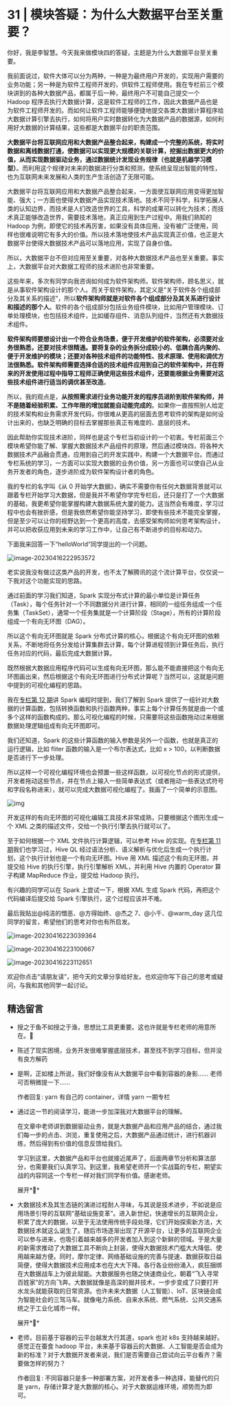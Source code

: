 # 31 | 模块答疑：为什么大数据平台至关重要？

你好，我是李智慧。今天我来做模块四的答疑，主题是为什么大数据平台至关重要。

我前面说过，软件大体可以分为两种，一种是为最终用户开发的，实现用户需要的业务功能；另一种是为软件工程师开发的，供软件工程师使用。我在专栏前三个模块讲到的各种大数据产品，都属于后一种，最终用户不可能自己提交一个 Hadoop 程序去执行大数据计算，这是软件工程师的工作，因此大数据产品也是为软件工程师开发的。而如何让软件工程师能够便捷地提交各类大数据计算程序给大数据计算引擎去执行，如何将用户实时数据转化为大数据产品的数据源，如何利用好大数据的计算结果，这些都是大数据平台的职责范围。

**大数据平台将互联网应用和大数据产品整合起来，构建成一个完整的系统，将实时数据和离线数据打通，使数据可以实现更大规模的关联计算，挖掘出数据更大的价值，从而实现数据驱动业务，通过数据统计发现业务规律（也就是机器学习模型）**。而利用这个规律对未来的数据进行分类和预测，使系统呈现出智能的特性，也为互联网未来发展和人类的生产生活创造了无限可能。

大数据平台将互联网应用和大数据产品整合起来，一方面使互联网应用变得更加智能、强大；一方面也使得大数据产品实现技术落地。技术不同于科学，科学拓展人类的认知边界，而技术是人们改造世界的工具，科学的成果可以转化为技术；而技术真正能够改造世界，需要技术落地，真正应用到生产过程中。用我们熟知的 Hadoop 为例，即使它的技术再厉害，如果没有具体应用，没有被广泛使用，同样也很难说明它有多大的价值。所以技术落地使技术产品实现真正价值，也正是大数据平台使得大数据技术产品可以落地应用，实现了自身价值。

所以，大数据平台不但对应用至关重要，对各种大数据技术产品也至关重要。事实上，大数据平台对大数据工程师的技术进阶也非常重要。

这些年来，多次有同学向我咨询如何成为软件架构师。软件架构师，顾名思义，就是从事软件架构设计的那个人。而关于软件架构，其定义是“关于软件各个组成部分及其关系的描述”，所以**软件架构师就是对软件各个组成部分及其关系进行设计和描述的那个人**。软件的各个组成部分包括业务组件模块，比如用户管理模块、订单处理模块，也包括技术组件，比如缓存组件、消息队列组件，当然还有大数据技术组件。

**软件架构师要想设计出一个符合业务场景，便于开发维护的软件架构，必须要对业务很熟悉，还要对技术很精通。要将复杂的业务拆分成较小的、低耦合高内聚的、便于开发维护的模块；还要对各种技术组件的功能特性、技术原理、使用和调优方法很熟悉。软件架构师需要选择合适的技术组件应用到自己的软件架构中，并在将来的开发使用过程中指导工程师正确使用这些技术组件，还要能根据业务需要对这些技术组件进行适当的调优甚至改造**。

所以，我的观点是，**从按照需求进行业务功能开发的程序员进阶到软件架构师，并不是随着经验积累、工作年限的增加就能自动能完成的**。如果你一直按照别人给定的技术架构和业务需求开发代码，你很难从更高的层面去思考软件的架构是如何设计出来的，也缺乏明确的目标去掌握那些真正有难度的、底层的技术。

因此帮助你实现技术进阶，同样也是这个专栏当初设计的一个初衷。专栏前面三个模块希望你能了解、掌握大数据技术产品组件的原理，然后通过模块四，将各种大数据技术产品融会贯通，应用到自己的开发实践中，构建一个大数据平台。而通过专栏系统的学习，一方面可以实现大数据的业务价值，另一方面也可以使自己从业务开发者的角色，逐步进阶成为软件架构设计者的角色。

我的专栏的名字叫《从 0 开始学大数据》，确实不需要你有任何大数据背景就可以跟着专栏开始学习大数据，但是我并不希望你学完专栏后，还只是打了一个大数据的基础，我更希望你能掌握构建大数据系统大厦的能力。这当然会有难度，学习过程中也会有挫折感，但是我依然希望你能坚持学习，即使有些技术不能完全掌握，但是至少可以让你的视野达到一个更高的高度，去感受架构师如何思考架构设计，并可以把收获应用到未来的学习工作中，让自己有不断进步的目标和动力。

下面我来回答一下“helloWorld”同学提出的一个问题。

![image-20230416222953572](31_%E6%A8%A1%E5%9D%97%E7%AD%94%E7%96%91%EF%BC%9A%E4%B8%BA%E4%BB%80%E4%B9%88%E5%A4%A7%E6%95%B0%E6%8D%AE%E5%B9%B3%E5%8F%B0%E8%87%B3%E5%85%B3%E9%87%8D%E8%A6%81%EF%BC%9F.resource/image-20230416222953572.png)

老实说我没有做过这类产品的开发，也不太了解腾讯的这个流计算平台，仅仅说一下我对这个功能实现的思路。

通过前面的学习我们知道，Spark 实现分布式计算的最小单位是计算任务（Task），每个任务针对一个不同数据分片进行计算，相同的一组任务组成一个任务集（TaskSet），通常一个任务集就是一个计算阶段（Stage），所有的计算阶段组成一个有向无环图（DAG）。

所以这个有向无环图就是 Spark 分布式计算的核心，根据这个有向无环图的依赖关系，不断地将任务分发给计算集群去计算，每个计算进程领到计算任务后，执行任务对应的代码，最后完成大数据计算。

既然根据大数据应用程序代码可以生成有向无环图，那么能不能直接把这个有向无环图画出来，然后根据这个有向无环图进行分布式计算呢？当然可以，这就是问题中提到的可视化编程的思路。

我在[专栏第 12 期](http://time.geekbang.org/column/article/69822)讲 Spark 编程时提到，我们了解到 Spark 提供了一组针对大数据的计算函数，包括转换函数和执行函数两种，事实上每个计算任务就是由一个或多个这样的函数构成的。那么可视化编程的时候，只需要将这些函数拖动过来根据数据处理逻辑组成有向无环图即可。

我们还知道，Spark 的这些计算函数的输入参数是另外一个函数，也就是真正的运行逻辑，比如 fliter 函数的输入是一个布尔表达式，比如 x > 100，以判断数据是否进行下一步处理。

所以这样一个可视化编程环境也会预置一些这样函数，以可视化节点的形式提供，开发者拖动这些节点，并在节点上输入一些简单表达式（或者拖动一些表达式符号和字段名称进来），就可以完成大数据可视化编程了。我画了一个简单的示意图。

![img](31_%E6%A8%A1%E5%9D%97%E7%AD%94%E7%96%91%EF%BC%9A%E4%B8%BA%E4%BB%80%E4%B9%88%E5%A4%A7%E6%95%B0%E6%8D%AE%E5%B9%B3%E5%8F%B0%E8%87%B3%E5%85%B3%E9%87%8D%E8%A6%81%EF%BC%9F.resource/image-20230416223006524.png)

开发这样的有向无环图的可视化编辑工具技术非常成熟，只要根据这个图形生成一个 XML 之类的描述文件，交给一个执行引擎去执行就可以了。

至于如何根据一个 XML 文件执行计算逻辑，可以参考 Hive 的实现。在[专栏第 11 期](http://time.geekbang.org/column/article/69459)我们也学习过，Hive QL 经过语法分析、语义解析与优化后生成一个执行计划，这个执行计划也是一个有向无环图。Hive 用 XML 描述这个有向无环图，并提交给 Hive 的执行引擎，执行引擎解析 XML，并利用 Hive 内置的 Operator 算子构建 MapReduce 作业，提交给 Hadoop 执行。

有兴趣的同学可以在 Spark 上尝试一下，根据 XML 生成 Spark 代码，再把这个代码编译后提交给 Spark 引擎执行，这个过程应该并不难。

最后我贴出@纯洁的憎恶、@方得始终、@杰之 7、@小千、@warm_day 这几位同学的留言，希望他们的思考对你也有所启发。

![image-20230416223039364](31_%E6%A8%A1%E5%9D%97%E7%AD%94%E7%96%91%EF%BC%9A%E4%B8%BA%E4%BB%80%E4%B9%88%E5%A4%A7%E6%95%B0%E6%8D%AE%E5%B9%B3%E5%8F%B0%E8%87%B3%E5%85%B3%E9%87%8D%E8%A6%81%EF%BC%9F.resource/image-20230416223039364.png)

![image-20230416223100667](31_%E6%A8%A1%E5%9D%97%E7%AD%94%E7%96%91%EF%BC%9A%E4%B8%BA%E4%BB%80%E4%B9%88%E5%A4%A7%E6%95%B0%E6%8D%AE%E5%B9%B3%E5%8F%B0%E8%87%B3%E5%85%B3%E9%87%8D%E8%A6%81%EF%BC%9F.resource/image-20230416223100667.png)

![image-20230416223112651](31_%E6%A8%A1%E5%9D%97%E7%AD%94%E7%96%91%EF%BC%9A%E4%B8%BA%E4%BB%80%E4%B9%88%E5%A4%A7%E6%95%B0%E6%8D%AE%E5%B9%B3%E5%8F%B0%E8%87%B3%E5%85%B3%E9%87%8D%E8%A6%81%EF%BC%9F.resource/image-20230416223112651.png)



欢迎你点击“请朋友读”，把今天的文章分享给好友。也欢迎你写下自己的思考或疑问，与我和其他同学一起讨论。

## 精选留言

- 授之于鱼不如授之于渔，思想比工具更重要。这也许就是专栏老师的用意所在。🤔

- 陈述了现实困境，业务开发很难掌握底层技术，甚至找不到学习目标，但并没有良方解药

- 是啊，正如楼上所说，我们好像没有从大数据平台中看到容器的身影…… 老师可否稍微提一下……

  作者回复: yarn 有自己的 container，详情 yarn 一期专栏

- 通过这一节的阅读学习，能进一步加深我对大数据平台的理解。

  在文章中老师讲到数据驱动业务，就是大数据产品和应用产品的结合，通过我们每一步的点击、浏览，重复使用之后，大数据产品通过统计，进行机器训练，然后得到有价值的信息反馈给我们。

  学习到这里，大数据产品和平台也就接近尾声了，后面两章节分析和算法部分，也需要我们认真学习。到这里，我希望老师开一个实战篇的专栏，期望实战的内容同这一个专栏一样对我们同学有价值。感谢老师。

  展开**

- 大数据技术及其生态链的演进过程耐人寻味，与其说是技术进步，不如说是应用场景引导的互联网“基础设施变革”。进入新世纪，快速增长的互联网企业，积累了庞大的数据，以至于无法使用传统手段处理，它们开始探索新方法，大数据技术就这么诞生了。随后市场逐渐出现了开源平台，让更多的互联网企业可以参与进来，也吸引着越来越多的开发者加入到这个新鲜的领域。于是大量的新需求推动了大数据工具不断向上封装，使得大数据技术门槛大大降低、使用越来越方便。同时，摩尔定律、网络基础设施的完善与提速、数据获取日益简便，使得大数据技术应用成本也在大大下降。各行各业纷纷涌入，疯狂捆绑在大数据战车上为彼此赋能。大数据服务也随之快速商业化，朝着“飞入寻常百姓家”的方向飞奔。大数据就像是高深的掘井技术，一步步变成了只要打开水龙头就能获取的日常资源。也许未来大数据（人工智能）、IoT、区块链会成为智能社会的三驾马车。就像电力系统、自来水系统、燃气系统、公共交通系统之于工业化城市一样。

  展开**

- 老师，目前基于容器的云平台越发大行其道，spark 也对 k8s 支持越来越好。感觉正在蚕食 hadoop 平台，未来基于容器云的大数据、人工智能是否会成为新的标准？对于大数据开发者来说，我们是否需要自己尝试向云平台看齐？需要做怎样的努力？

  作者回复: 不同容器只是多一种部署方案，对开发者多一种选择，能替代的只是 yarn，存储计算才是大数据的核心。对于大数据运维环境，顺势而为即可。